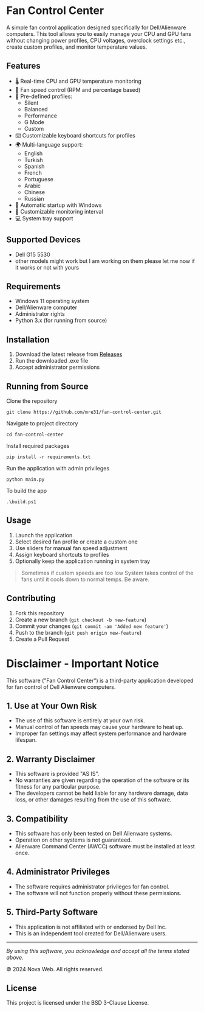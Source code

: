 # Fan Control Center

A simple fan control application designed specifically for Dell/Alienware computers. This tool allows you to easily manage your CPU and GPU fans without changing power profiles, CPU voltages, overclock settings etc., create custom profiles, and monitor temperature values.

## Features

- 🌡️ Real-time CPU and GPU temperature monitoring
- 💨 Fan speed control (RPM and percentage based)
- 🎯 Pre-defined profiles:
  - Silent
  - Balanced
  - Performance
  - G Mode
  - Custom
- ⌨️ Customizable keyboard shortcuts for profiles
- 🌍 Multi-language support:
  - English
  - Turkish
  - Spanish
  - French
  - Portuguese
  - Arabic
  - Chinese
  - Russian
- 🚀 Automatic startup with Windows
- 🔄 Customizable monitoring interval
- 💻 System tray support
## Supported Devices
- Dell G15 5530
- other models might work but I am working on them please let me now if it works or not with yours
  
## Requirements

- Windows 11 operating system
- Dell/Alienware computer
- Administrator rights
- Python 3.x (for running from source)

## Installation

1. Download the latest release from [Releases](https://github.com/mre31/fan-control-center/releases)
3. Run the downloaded .exe file
4. Accept administrator permissions

## Running from Source

Clone the repository
```
git clone https://github.com/mre31/fan-control-center.git
```
Navigate to project directory
```
cd fan-control-center
```
Install required packages
```
pip install -r requirements.txt
```
Run the application with admin privileges
```
python main.py
```
To build the app
```
.\build.ps1
```

## Usage

1. Launch the application
2. Select desired fan profile or create a custom one
3. Use sliders for manual fan speed adjustment
4. Assign keyboard shortcuts to profiles
5. Optionally keep the application running in system tray

> Sometimes if custom speeds are too low System takes control of the fans until it cools down to normal temps. Be aware.

## Contributing

1. Fork this repository
2. Create a new branch (`git checkout -b new-feature`)
3. Commit your changes (`git commit -am 'Added new feature'`)
4. Push to the branch (`git push origin new-feature`)
5. Create a Pull Request

# Disclaimer - Important Notice

This software ("Fan Control Center") is a third-party application developed for fan control of Dell Alienware computers.

## 1. Use at Your Own Risk
- The use of this software is entirely at your own risk.
- Manual control of fan speeds may cause your hardware to heat up.
- Improper fan settings may affect system performance and hardware lifespan.

## 2. Warranty Disclaimer
- This software is provided "AS IS".
- No warranties are given regarding the operation of the software or its fitness for any particular purpose.
- The developers cannot be held liable for any hardware damage, data loss, or other damages resulting from the use of this software.

## 3. Compatibility
- This software has only been tested on Dell Alienware systems.
- Operation on other systems is not guaranteed.
- Alienware Command Center (AWCC) software must be installed at least once.

## 4. Administrator Privileges
- The software requires administrator privileges for fan control.
- The software will not function properly without these permissions.

## 5. Third-Party Software
- This application is not affiliated with or endorsed by Dell Inc.
- This is an independent tool created for Dell/Alienware users.

---

*By using this software, you acknowledge and accept all the terms stated above.*

© 2024 Nova Web. All rights reserved.

## License

This project is licensed under the BSD 3-Clause License.
